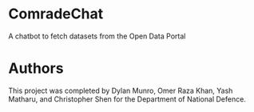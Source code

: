 # ComradeChat
A chatbot to fetch datasets from the Open Data Portal

# Authors
This project was completed by Dylan Munro, Omer Raza Khan, Yash Matharu, and Christopher Shen for the Department of National Defence.